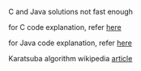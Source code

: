 C and Java solutions not fast enough

for C code explanation, refer [here](https://discuss.codechef.com/questions/36576/fast-multiplication-explanation)

for Java code explanation, refer [here](https://www.sanfoundry.com/java-program-karatsuba-multiplication-algorithm/)

Karatsuba algorithm wikipedia [article](https://en.wikipedia.org/wiki/Karatsuba_algorithm)